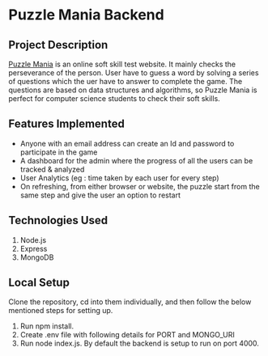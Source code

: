 # Puzzle Mania Backend

## Project Description
[Puzzle Mania](https://thriving-bombolone-2f7a29.netlify.app) is an online soft skill test website. It mainly checks the perseverance of the person. User have to guess a word by solving a series of questions which the uer have to answer to complete the game. The questions are based on data structures and algorithms, so Puzzle Mania is perfect for computer science students to check their soft skills.

## Features Implemented
  - Anyone with an email address can create an Id and password to participate in the game
  - A dashboard for the admin where the progress of all the users can be tracked & analyzed
  - User Analytics (eg : time taken by each user for every step)
  - On refreshing, from either browser or website, the puzzle start from the same step and give the user an option to restart
## Technologies Used
1. Node.js
2. Express
3. MongoDB

## Local Setup
Clone the repository, cd into them individually, and then follow the below mentioned steps for setting up.

  1. Run npm install.
  2. Create .env file with following details for PORT and MONGO_URI
  3. Run node index.js. By default the backend is setup to run on port 4000.


